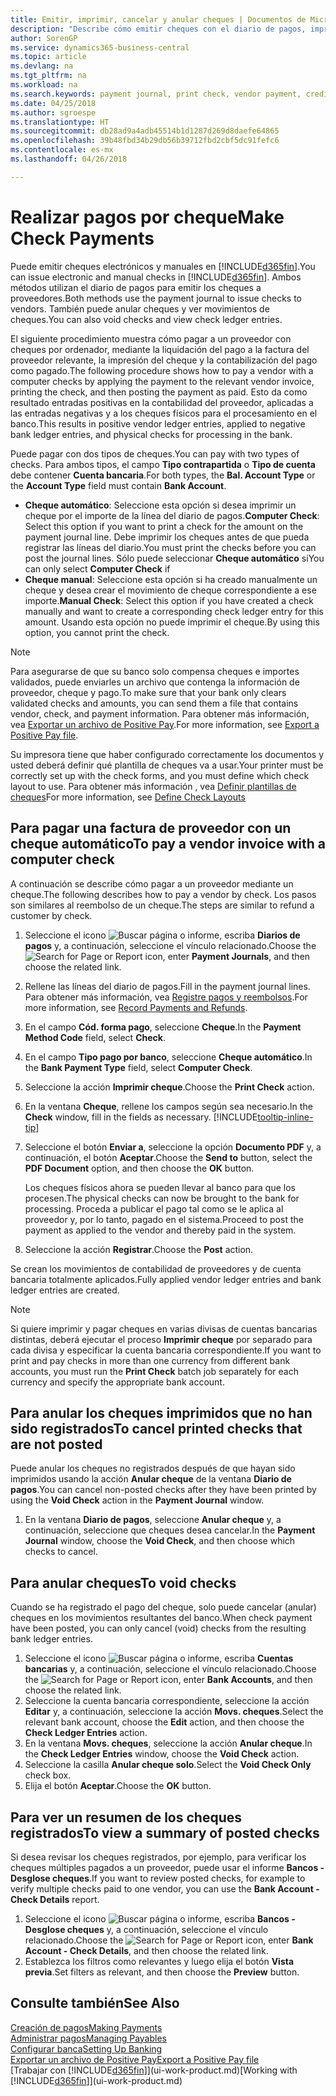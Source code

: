 ```yaml
---
title: Emitir, imprimir, cancelar y anular cheques | Documentos de Microsoft
description: "Describe cómo emitir cheques con el diario de pagos, imprimir cheques y anular o ver movimientos de cheques en Business Central."
author: SorenGP
ms.service: dynamics365-business-central
ms.topic: article
ms.devlang: na
ms.tgt_pltfrm: na
ms.workload: na
ms.search.keywords: payment journal, print check, vendor payment, creditor, debt, balance due, AP
ms.date: 04/25/2018
ms.author: sgroespe
ms.translationtype: HT
ms.sourcegitcommit: db28ad9a4adb45514b1d1287d269d8daefe64865
ms.openlocfilehash: 39b48fbd34b29db56b39712fbd2cbf5dc91fefc6
ms.contentlocale: es-mx
ms.lasthandoff: 04/26/2018

---
```

# <a name="make-check-payments"></a><span data-ttu-id="d609f-103">Realizar pagos por cheque</span><span class="sxs-lookup"><span data-stu-id="d609f-103">Make Check Payments</span></span>
<span data-ttu-id="d609f-104">Puede emitir cheques electrónicos y manuales en [!INCLUDE[d365fin](includes/d365fin_md.md)].</span><span class="sxs-lookup"><span data-stu-id="d609f-104">You can issue electronic and manual checks in [!INCLUDE[d365fin](includes/d365fin_md.md)].</span></span> <span data-ttu-id="d609f-105">Ambos métodos utilizan el diario de pagos para emitir los cheques a proveedores.</span><span class="sxs-lookup"><span data-stu-id="d609f-105">Both methods use the payment journal to issue checks to vendors.</span></span> <span data-ttu-id="d609f-106">También puede anular cheques y ver movimientos de cheques.</span><span class="sxs-lookup"><span data-stu-id="d609f-106">You can also void checks and view check ledger entries.</span></span>

<span data-ttu-id="d609f-107">El siguiente procedimiento muestra cómo pagar a un proveedor con cheques por ordenador, mediante la liquidación del pago a la factura del proveedor relevante, la impresión del cheque y la contabilización del pago como pagado.</span><span class="sxs-lookup"><span data-stu-id="d609f-107">The following procedure shows how to pay a vendor with a computer checks by applying the payment to the relevant vendor invoice, printing the check, and then posting the payment as paid.</span></span> <span data-ttu-id="d609f-108">Esto da como resultado entradas positivas en la contabilidad del proveedor, aplicadas a las entradas negativas y a los cheques físicos para el procesamiento en el banco.</span><span class="sxs-lookup"><span data-stu-id="d609f-108">This results in positive vendor ledger entries, applied to negative bank ledger entries, and physical checks for processing in the bank.</span></span>

<span data-ttu-id="d609f-109">Puede pagar con dos tipos de cheques.</span><span class="sxs-lookup"><span data-stu-id="d609f-109">You can pay with two types of checks.</span></span> <span data-ttu-id="d609f-110">Para ambos tipos, el campo **Tipo contrapartida** o **Tipo de cuenta** debe contener **Cuenta bancaria**.</span><span class="sxs-lookup"><span data-stu-id="d609f-110">For both types, the **Bal. Account Type** or the **Account Type** field must contain **Bank Account**.</span></span>

- <span data-ttu-id="d609f-111">**Cheque automático**: Seleccione esta opción si desea imprimir un cheque por el importe de la línea del diario de pagos.</span><span class="sxs-lookup"><span data-stu-id="d609f-111">**Computer Check**: Select this option if you want to print a check for the amount on the payment journal line.</span></span> <span data-ttu-id="d609f-112">Debe imprimir los cheques antes de que pueda registrar las líneas del diario.</span><span class="sxs-lookup"><span data-stu-id="d609f-112">You must print the checks before you can post the journal lines.</span></span> <span data-ttu-id="d609f-113">Sólo puede seleccionar **Cheque automático** si</span><span class="sxs-lookup"><span data-stu-id="d609f-113">You can only select **Computer Check** if</span></span>
- <span data-ttu-id="d609f-114">**Cheque manual**: Seleccione esta opción si ha creado manualmente un cheque y desea crear el movimiento de cheque correspondiente a ese importe.</span><span class="sxs-lookup"><span data-stu-id="d609f-114">**Manual Check**: Select this option if you have created a check manually and want to create a corresponding check ledger entry for this amount.</span></span> <span data-ttu-id="d609f-115">Usando esta opción no puede imprimir el cheque.</span><span class="sxs-lookup"><span data-stu-id="d609f-115">By using this option, you cannot print the check.</span></span>

> [!NOTE]  
> <span data-ttu-id="d609f-116">Para asegurarse de que su banco solo compensa cheques e importes validados, puede enviarles un archivo que contenga la información de proveedor, cheque y pago.</span><span class="sxs-lookup"><span data-stu-id="d609f-116">To make sure that your bank only clears validated checks and amounts, you can send them a file that contains vendor, check, and payment information.</span></span> <span data-ttu-id="d609f-117">Para obtener más información, vea [Exportar un archivo de Positive Pay](finance-how-positive-pay.md).</span><span class="sxs-lookup"><span data-stu-id="d609f-117">For more information, see [Export a Positive Pay file](finance-how-positive-pay.md).</span></span>

<span data-ttu-id="d609f-118">Su impresora tiene que haber configurado correctamente los documentos y usted deberá definir qué plantilla de cheques va a usar.</span><span class="sxs-lookup"><span data-stu-id="d609f-118">Your printer must be correctly set up with the check forms, and you must define which check layout to use.</span></span> <span data-ttu-id="d609f-119">Para obtener más información , vea [Definir plantillas de cheques](finance-how-define-check-layouts.md)</span><span class="sxs-lookup"><span data-stu-id="d609f-119">For more information, see [Define Check Layouts](finance-how-define-check-layouts.md)</span></span>

## <a name="to-pay-a-vendor-invoice-with-a-computer-check"></a><span data-ttu-id="d609f-120">Para pagar una factura de proveedor con un cheque automático</span><span class="sxs-lookup"><span data-stu-id="d609f-120">To pay a vendor invoice with a computer check</span></span>
<span data-ttu-id="d609f-121">A continuación se describe cómo pagar a un proveedor mediante un cheque.</span><span class="sxs-lookup"><span data-stu-id="d609f-121">The following describes how to pay a vendor by check.</span></span> <span data-ttu-id="d609f-122">Los pasos son similares al reembolso de un cheque.</span><span class="sxs-lookup"><span data-stu-id="d609f-122">The steps are similar to refund a customer by check.</span></span>

1. <span data-ttu-id="d609f-123">Seleccione el icono ![Buscar página o informe](media/ui-search/search_small.png "icono Buscar página o informe"), escriba **Diarios de pagos** y, a continuación, seleccione el vínculo relacionado.</span><span class="sxs-lookup"><span data-stu-id="d609f-123">Choose the ![Search for Page or Report](media/ui-search/search_small.png "Search for Page or Report icon") icon, enter **Payment Journals**, and then choose the related link.</span></span>
2. <span data-ttu-id="d609f-124">Rellene las líneas del diario de pagos.</span><span class="sxs-lookup"><span data-stu-id="d609f-124">Fill in the payment journal lines.</span></span> <span data-ttu-id="d609f-125">Para obtener más información, vea [Registre pagos y reembolsos](payables-how-post-payments-refunds.md).</span><span class="sxs-lookup"><span data-stu-id="d609f-125">For more information, see [Record Payments and Refunds](payables-how-post-payments-refunds.md).</span></span>
3. <span data-ttu-id="d609f-126">En el campo **Cód. forma pago**, seleccione **Cheque**.</span><span class="sxs-lookup"><span data-stu-id="d609f-126">In the **Payment Method Code** field, select **Check**.</span></span>
4. <span data-ttu-id="d609f-127">En el campo **Tipo pago por banco**, seleccione **Cheque automático**.</span><span class="sxs-lookup"><span data-stu-id="d609f-127">In the **Bank Payment Type** field, select **Computer Check**.</span></span>
5. <span data-ttu-id="d609f-128">Seleccione la acción **Imprimir cheque**.</span><span class="sxs-lookup"><span data-stu-id="d609f-128">Choose the **Print Check** action.</span></span>
6. <span data-ttu-id="d609f-129">En la ventana **Cheque**, rellene los campos según sea necesario.</span><span class="sxs-lookup"><span data-stu-id="d609f-129">In the **Check** window, fill in the fields as necessary.</span></span> [!INCLUDE[tooltip-inline-tip](includes/tooltip-inline-tip_md.md)]
7. <span data-ttu-id="d609f-130">Seleccione el botón **Enviar a**, seleccione la opción **Documento PDF** y, a continuación, el botón **Aceptar**.</span><span class="sxs-lookup"><span data-stu-id="d609f-130">Choose the **Send to** button, select the **PDF Document** option, and then choose the **OK** button.</span></span>

    <span data-ttu-id="d609f-131">Los cheques físicos ahora se pueden llevar al banco para que los procesen.</span><span class="sxs-lookup"><span data-stu-id="d609f-131">The physical checks can now be brought to the bank for processing.</span></span> <span data-ttu-id="d609f-132">Proceda a publicar el pago tal como se le aplica al proveedor y, por lo tanto, pagado en el sistema.</span><span class="sxs-lookup"><span data-stu-id="d609f-132">Proceed to post the payment as applied to the vendor and thereby paid in the system.</span></span>
8. <span data-ttu-id="d609f-133">Seleccione la acción **Registrar**.</span><span class="sxs-lookup"><span data-stu-id="d609f-133">Choose the **Post** action.</span></span>

<span data-ttu-id="d609f-134">Se crean los movimientos de contabilidad de proveedores y de cuenta bancaria totalmente aplicados.</span><span class="sxs-lookup"><span data-stu-id="d609f-134">Fully applied vendor ledger entries and bank ledger entries are created.</span></span>

> [!NOTE]  
> <span data-ttu-id="d609f-135">Si quiere imprimir y pagar cheques en varias divisas de cuentas bancarias distintas, deberá ejecutar el proceso **Imprimir cheque** por separado para cada divisa y especificar la cuenta bancaria correspondiente.</span><span class="sxs-lookup"><span data-stu-id="d609f-135">If you want to print and pay checks in more than one currency from different bank accounts, you must run the **Print Check** batch job separately for each currency and specify the appropriate bank account.</span></span>

## <a name="to-cancel-printed-checks-that-are-not-posted"></a><span data-ttu-id="d609f-136">Para anular los cheques imprimidos que no han sido registrados</span><span class="sxs-lookup"><span data-stu-id="d609f-136">To cancel printed checks that are not posted</span></span>
<span data-ttu-id="d609f-137">Puede anular los cheques no registrados después de que hayan sido imprimidos usando la acción **Anular cheque** de la ventana **Diario de pagos**.</span><span class="sxs-lookup"><span data-stu-id="d609f-137">You can cancel non-posted checks after they have been printed by using the **Void Check** action in the **Payment Journal** window.</span></span>

1. <span data-ttu-id="d609f-138">En la ventana **Diario de pagos**, seleccione **Anular cheque** y, a continuación, seleccione que cheques desea cancelar.</span><span class="sxs-lookup"><span data-stu-id="d609f-138">In the **Payment Journal** window, choose the **Void Check**, and then choose which checks to cancel.</span></span>

## <a name="to-void-checks"></a><span data-ttu-id="d609f-139">Para anular cheques</span><span class="sxs-lookup"><span data-stu-id="d609f-139">To void checks</span></span>
<span data-ttu-id="d609f-140">Cuando se ha registrado el pago del cheque, solo puede cancelar (anular) cheques en los movimientos resultantes del banco.</span><span class="sxs-lookup"><span data-stu-id="d609f-140">When check payment have been posted, you can only cancel (void) checks from the resulting bank ledger entries.</span></span>

1. <span data-ttu-id="d609f-141">Seleccione el icono ![Buscar página o informe](media/ui-search/search_small.png "icono Buscar página o informe"), escriba **Cuentas bancarias** y, a continuación, seleccione el vínculo relacionado.</span><span class="sxs-lookup"><span data-stu-id="d609f-141">Choose the ![Search for Page or Report](media/ui-search/search_small.png "Search for Page or Report icon") icon, enter **Bank Accounts**, and then choose the related link.</span></span>
2. <span data-ttu-id="d609f-142">Seleccione la cuenta bancaria correspondiente, seleccione la acción **Editar** y, a continuación, seleccione la acción **Movs. cheques**.</span><span class="sxs-lookup"><span data-stu-id="d609f-142">Select the relevant bank account, choose the **Edit** action, and then choose the **Check Ledger Entries** action.</span></span>
3. <span data-ttu-id="d609f-143">En la ventana **Movs. cheques**, seleccione la acción **Anular cheque**.</span><span class="sxs-lookup"><span data-stu-id="d609f-143">In the **Check Ledger Entries** window, choose the **Void Check** action.</span></span>
4. <span data-ttu-id="d609f-144">Seleccione la casilla **Anular cheque solo**.</span><span class="sxs-lookup"><span data-stu-id="d609f-144">Select the **Void Check Only** check box.</span></span>
5. <span data-ttu-id="d609f-145">Elija el botón **Aceptar**.</span><span class="sxs-lookup"><span data-stu-id="d609f-145">Choose the **OK** button.</span></span>

## <a name="to-view-a-summary-of-posted-checks"></a><span data-ttu-id="d609f-146">Para ver un resumen de los cheques registrados</span><span class="sxs-lookup"><span data-stu-id="d609f-146">To view a summary of posted checks</span></span>
<span data-ttu-id="d609f-147">Si desea revisar los cheques registrados, por ejemplo, para verificar los cheques múltiples pagados a un proveedor, puede usar el informe **Bancos - Desglose cheques**.</span><span class="sxs-lookup"><span data-stu-id="d609f-147">If you want to review posted checks, for example to verify multiple checks paid to one vendor, you can use the **Bank Account - Check Details** report.</span></span>
1. <span data-ttu-id="d609f-148">Seleccione el icono ![Buscar página o informe](media/ui-search/search_small.png "icono Buscar página o informe"), escriba **Bancos - Desglose cheques** y, a continuación, seleccione el vínculo relacionado.</span><span class="sxs-lookup"><span data-stu-id="d609f-148">Choose the ![Search for Page or Report](media/ui-search/search_small.png "Search for Page or Report icon") icon, enter **Bank Account - Check Details**, and then choose the related link.</span></span>
2. <span data-ttu-id="d609f-149">Establezca los filtros como relevantes y luego elija el botón **Vista previa**.</span><span class="sxs-lookup"><span data-stu-id="d609f-149">Set filters as relevant, and then choose the **Preview** button.</span></span>

## <a name="see-also"></a><span data-ttu-id="d609f-150">Consulte también</span><span class="sxs-lookup"><span data-stu-id="d609f-150">See Also</span></span>
[<span data-ttu-id="d609f-151">Creación de pagos</span><span class="sxs-lookup"><span data-stu-id="d609f-151">Making Payments</span></span>](payables-make-payments.md)  
[<span data-ttu-id="d609f-152">Administrar pagos</span><span class="sxs-lookup"><span data-stu-id="d609f-152">Managing Payables</span></span>](payables-manage-payables.md)  
[<span data-ttu-id="d609f-153">Configurar banca</span><span class="sxs-lookup"><span data-stu-id="d609f-153">Setting Up Banking</span></span>](bank-setup-banking.md)  
[<span data-ttu-id="d609f-154">Exportar un archivo de Positive Pay</span><span class="sxs-lookup"><span data-stu-id="d609f-154">Export a Positive Pay file</span></span>](finance-how-positive-pay.md)  
<span data-ttu-id="d609f-155">[Trabajar con [!INCLUDE[d365fin](includes/d365fin_md.md)]](ui-work-product.md)</span><span class="sxs-lookup"><span data-stu-id="d609f-155">[Working with [!INCLUDE[d365fin](includes/d365fin_md.md)]](ui-work-product.md)</span></span>  

